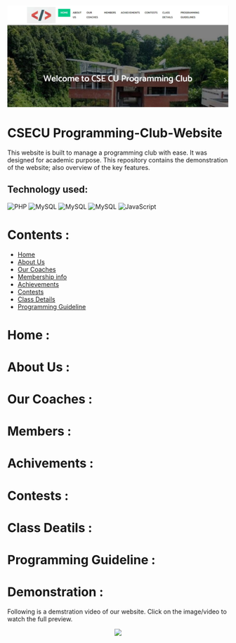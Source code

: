 <p align="center">
<img src="https://github.com/Kingsman-Service/Programming-Club-Website/blob/main/homepage.JPG">
</p>

# CSECU Programming-Club-Website
This website is built to manage a programming club with ease. It was designed for academic purpose. This repository contains the demonstration of the website; also overview of the key features.
## Technology used:

<img alt="PHP" src="https://img.shields.io/badge/PHP-777BB4?style=for-the-badge&logo=php&logoColor=white"/>  <img alt="MySQL" src="https://img.shields.io/badge/MySQL-00000F?style=for-the-badge&logo=mysql&logoColor=white"/> <img alt="MySQL" src="https://img.shields.io/badge/HTML-239120?style=for-the-badge&logo=html5&logoColor=white"/> <img alt="MySQL" src="https://img.shields.io/badge/CSS-239120?&style=for-the-badge&logo=css3&logoColor=white"/> <img alt="JavaScript" src="https://img.shields.io/badge/JavaScript-323330?style=for-the-badge&logo=javascript&logoColor=F7DF1E"/>
# Contents :

 - [Home](https://github.com/Kingsman-Service/Programming-Club-Website#home-)
 - [About Us](https://github.com/Kingsman-Service/Programming-Club-Website#about-us-)
 - [Our Coaches](https://github.com/Kingsman-Service/Programming-Club-Website#our-coaches-)
 - [Membership info](https://github.com/Kingsman-Service/Programming-Club-Website#members-)
 - [Achievements](https://github.com/Kingsman-Service/Programming-Club-Website#achivements-)
 - [Contests](https://github.com/Kingsman-Service/Programming-Club-Website#contests-)
 - [Class Details](https://github.com/Kingsman-Service/Programming-Club-Website#class-deatils-)
 - [Programming Guideline](https://github.com/Kingsman-Service/Programming-Club-Website#programming-guideline-)
# Home :
# About Us :
# Our Coaches :
# Members :
# Achivements :
# Contests :
# Class Deatils :
# Programming Guideline :

# Demonstration :
Following is a demstration video of our website. Click on the image/video to watch the full preview.

<p align="center">
<img src="https://github.com/Kingsman-Service/Programming-Club-Website/blob/main/Programming%20Club%20Website.mp4">
</p>
